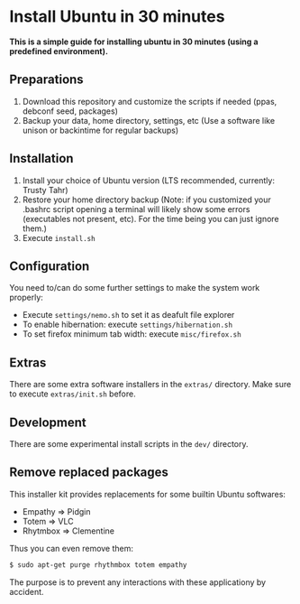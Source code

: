 # Install Ubuntu in 30 minutes

**This is a simple guide for installing ubuntu in 30 minutes (using a predefined environment).**


## Preparations

1. Download this repository and customize the scripts if needed (ppas, debconf seed, packages)
2. Backup your data, home directory, settings, etc (Use a software like unison or backintime for regular backups)


## Installation

1. Install your choice of Ubuntu version (LTS recommended, currently: Trusty Tahr)
2. Restore your home directory backup (Note: if you customized your .bashrc script opening a terminal will likely show some errors (executables not present, etc). For the time being you can just ignore them.)
3. Execute `install.sh`


## Configuration

You need to/can do some further settings to make the system work properly:

- Execute `settings/nemo.sh` to set it as deafult file explorer
- To enable hibernation: execute `settings/hibernation.sh`
- To set firefox minimum tab width: execute `misc/firefox.sh`


## Extras

There are some extra software installers in the `extras/` directory. Make sure to execute `extras/init.sh` before.


## Development

There are some experimental install scripts in the `dev/` directory.


## Remove replaced packages

This installer kit provides replacements for some builtin Ubuntu softwares:

- Empathy => Pidgin
- Totem => VLC
- Rhytmbox => Clementine

Thus you can even remove them:

``` bash
$ sudo apt-get purge rhythmbox totem empathy
```

The purpose is to prevent any interactions with these applicationy by accident.
